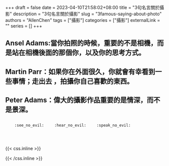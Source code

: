 +++ 
draft = false
date = 2023-04-10T21:58:02+08:00
title = "3句名言關於攝影"
description = "3句名言關於攝影"
slug = "3famous-saying-about-photo"
authors = "AllenChen"
tags = ["攝影"]
categories = ["攝影"]
externalLink = ""
series = []
+++

## Ansel Adams:當你拍照的時候，重要的不是相機，而是站在相機後面的那個你，以及你的思考方式。

## Martin Parr：如果你在外面很久，你就會有幸看到一些事情；走出去 ，拍攝你自己喜歡的東西。

## Peter Adams：偉大的攝影作品重要的是情深，而不是景深。

<p><span class="nowrap"><span class="emojify">🙈</span> <code>:see_no_evil:</code></span>  <span class="nowrap"><span class="emojify">🙉</span> <code>:hear_no_evil:</code></span>  <span class="nowrap"><span class="emojify">🙊</span> <code>:speak_no_evil:</code></span></p>
<br>
    

{{< css.inline >}}
<style>
.emojify {
	font-family: Apple Color Emoji, Segoe UI Emoji, NotoColorEmoji, Segoe UI Symbol, Android Emoji, EmojiSymbols;
	font-size: 2rem;
	vertical-align: middle;
}
@media screen and (max-width:650px) {
  .nowrap {
    display: block;
    margin: 25px 0;
  }
}
</style>
{{< /css.inline >}}

